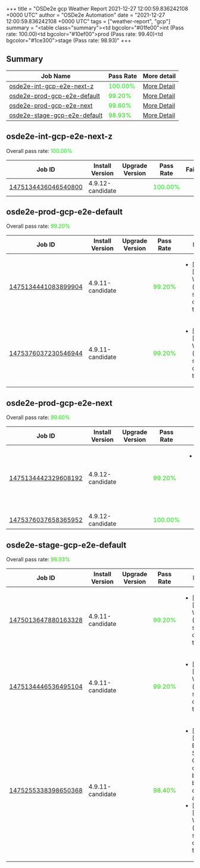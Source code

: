 +++
title = "OSDe2e gcp Weather Report 2021-12-27 12:00:59.836242108 +0000 UTC"
author = "OSDe2e Automation"
date = "2021-12-27 12:00:59.836242108 +0000 UTC"
tags = ["weather-report", "gcp"]
summary = "<table class=\"summary\"><tr><td bgcolor=\"#01fe00\"></td><td>int (Pass rate: 100.00)</td></tr><tr><td bgcolor=\"#10ef00\"></td><td>prod (Pass rate: 99.40)</td></tr><tr><td bgcolor=\"#1ce300\"></td><td>stage (Pass rate: 98.93)</td></tr></table>"
+++
## Summary

| Job Name | Pass Rate | More detail |
|----------|-----------|-------------|
|[osde2e-int-gcp-e2e-next-z](https://prow.ci.openshift.org/?job=osde2e-int-gcp-e2e-next-z)| <span style="color:#01fe00;">100.00%</span>|[More Detail](#osde2e-int-gcp-e2e-next-z)|
|[osde2e-prod-gcp-e2e-default](https://prow.ci.openshift.org/?job=osde2e-prod-gcp-e2e-default)| <span style="color:#15ea00;">99.20%</span>|[More Detail](#osde2e-prod-gcp-e2e-default)|
|[osde2e-prod-gcp-e2e-next](https://prow.ci.openshift.org/?job=osde2e-prod-gcp-e2e-next)| <span style="color:#0bf400;">99.60%</span>|[More Detail](#osde2e-prod-gcp-e2e-next)|
|[osde2e-stage-gcp-e2e-default](https://prow.ci.openshift.org/?job=osde2e-stage-gcp-e2e-default)| <span style="color:#1ce300;">98.93%</span>|[More Detail](#osde2e-stage-gcp-e2e-default)|



## osde2e-int-gcp-e2e-next-z

Overall pass rate: <span style="color:#01fe00;">100.00%</span>

| Job ID | Install Version | Upgrade Version | Pass Rate | Failures |
|--------|-----------------|-----------------|-----------|----------|
[1475134436046540800](https://prow.ci.openshift.org/view/gs/origin-ci-test/logs/osde2e-int-gcp-e2e-next-z/1475134436046540800) | 4.9.12-candidate |  | <span style="color:#01fe00;">100.00%</span>|



## osde2e-prod-gcp-e2e-default

Overall pass rate: <span style="color:#15ea00;">99.20%</span>

| Job ID | Install Version | Upgrade Version | Pass Rate | Failures |
|--------|-----------------|-----------------|-----------|----------|
[1475134441083899904](https://prow.ci.openshift.org/view/gs/origin-ci-test/logs/osde2e-prod-gcp-e2e-default/1475134441083899904) | 4.9.11-candidate |  | <span style="color:#15ea00;">99.20%</span>|<ul><li>[install] [Suite: e2e] Workload (guestbook) should get created in the cluster</li></ul>
[1475376037230546944](https://prow.ci.openshift.org/view/gs/origin-ci-test/logs/osde2e-prod-gcp-e2e-default/1475376037230546944) | 4.9.11-candidate |  | <span style="color:#15ea00;">99.20%</span>|<ul><li>[install] [Suite: e2e] Workload (guestbook) should get created in the cluster</li></ul>



## osde2e-prod-gcp-e2e-next

Overall pass rate: <span style="color:#0bf400;">99.60%</span>

| Job ID | Install Version | Upgrade Version | Pass Rate | Failures |
|--------|-----------------|-----------------|-----------|----------|
[1475134442329608192](https://prow.ci.openshift.org/view/gs/origin-ci-test/logs/osde2e-prod-gcp-e2e-next/1475134442329608192) | 4.9.12-candidate |  | <span style="color:#15ea00;">99.20%</span>|<ul><li>[install] [Suite: e2e] Workload (guestbook) should get created in the cluster</li></ul>
[1475376037658365952](https://prow.ci.openshift.org/view/gs/origin-ci-test/logs/osde2e-prod-gcp-e2e-next/1475376037658365952) | 4.9.12-candidate |  | <span style="color:#01fe00;">100.00%</span>|



## osde2e-stage-gcp-e2e-default

Overall pass rate: <span style="color:#1ce300;">98.93%</span>

| Job ID | Install Version | Upgrade Version | Pass Rate | Failures |
|--------|-----------------|-----------------|-----------|----------|
[1475013647880163328](https://prow.ci.openshift.org/view/gs/origin-ci-test/logs/osde2e-stage-gcp-e2e-default/1475013647880163328) | 4.9.11-candidate |  | <span style="color:#15ea00;">99.20%</span>|<ul><li>[install] [Suite: e2e] Workload (guestbook) should get created in the cluster</li></ul>
[1475134446536495104](https://prow.ci.openshift.org/view/gs/origin-ci-test/logs/osde2e-stage-gcp-e2e-default/1475134446536495104) | 4.9.11-candidate |  | <span style="color:#15ea00;">99.20%</span>|<ul><li>[install] [Suite: e2e] Workload (guestbook) should get created in the cluster</li></ul>
[1475255338398650368](https://prow.ci.openshift.org/view/gs/origin-ci-test/logs/osde2e-stage-gcp-e2e-default/1475255338398650368) | 4.9.11-candidate |  | <span style="color:#29d600;">98.40%</span>|<ul><li>[install] [Suite: e2e] Encrypted Storage in GCP clusters can be created by dedicated admins</li><li>[install] [Suite: e2e] Workload (guestbook) should get created in the cluster</li></ul>




